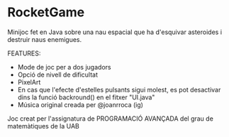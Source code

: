 # RocketGame
 Minijoc fet en Java sobre una nau espacial que ha d'esquivar asteroides i destruir naus enemigues.
 
 FEATURES: 
 - Mode de joc per a dos jugadors
 - Opció de nivell de dificultat
 - PixelArt
 - En cas que l'efecte d'estelles pulsants sigui molest, es pot desactivar dins la funció backround() en el fitxer "UI.java"
 - Música original creada per @joanrroca (ig)

Joc creat per l'assignatura de PROGRAMACIÓ AVANÇADA del grau de matemàtiques de la UAB
